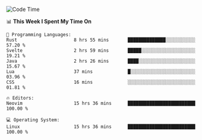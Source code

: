 <!-- [![Top Langs](https://github-readme-stats.vercel.app/api/top-langs/?username=gagahsyuja&theme=dracula&hide_border=true&border_radius=7)](https://github.com/anuraghazra/github-readme-stats) -->

<!--START_SECTION:waka-->
![Code Time](http://img.shields.io/badge/Code%20Time-358%20hrs%2046%20mins-blue)

📊 **This Week I Spent My Time On** 

```text
💬 Programming Languages: 
Rust                     8 hrs 55 mins       ██████████████░░░░░░░░░░░   57.20 % 
Svelte                   2 hrs 59 mins       █████░░░░░░░░░░░░░░░░░░░░   19.21 % 
Java                     2 hrs 26 mins       ████░░░░░░░░░░░░░░░░░░░░░   15.67 % 
Lua                      37 mins             █░░░░░░░░░░░░░░░░░░░░░░░░   03.96 % 
CSS                      16 mins             ░░░░░░░░░░░░░░░░░░░░░░░░░   01.81 % 

🔥 Editors: 
Neovim                   15 hrs 36 mins      █████████████████████████   100.00 % 

💻 Operating System: 
Linux                    15 hrs 36 mins      █████████████████████████   100.00 % 
```


<!--END_SECTION:waka-->
